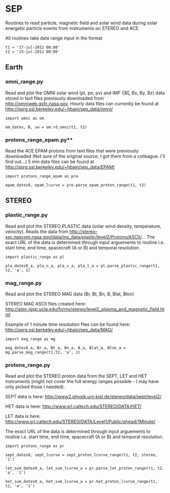# SEP
Routines to read particle, magnetic field and solar wind data during solar energetic particle events from instruments on STEREO and ACE.

All routines take date range input in the format

	t1 = '17-jul-2012 00:00'
	t2 = '23-jul-2012 00:00'

## Earth

### omni_range.py

Read and plot the OMNI solar wind (pt, pn, pv)  and IMF (|B|, Bx, By, Bz) data stored in text files previously downloaded from http://omniweb.gsfc.nasa.gov. 
Hourly data files can currently be found at http://sprg.ssl.berkeley.edu/~hbain/sep_data/omni/

	import omni as om

	om_dates, B, sw = om.rd_omni(t1, t2)

### protons_range_epam.py**

Read the ACE EPAM protons from text files that were previously downloaded (Not sure of the original source, I got them from a colleague. I'll find out...)
5 min data files can be found at http://sprg.ssl.berkeley.edu/~hbain/sep_data/EPAM/

	import protons_range_epam as pre

	epam_dates0, epam_lcurve = pre.parse_epam_proton_range(t1, t2)


## STEREO

### plastic_range.py

Read and plot the STEREO PLASTIC data (solar wind density, temperature, velocity). Reads the data from http://stereo-ssc.nascom.nasa.gov/data/ins_data/plastic/level2/Protons/ASCII/... The exact URL of the data is determined through input arguements to routine i.e. start time, end time, spacecraft (A or B) and temporal resolution. 

	import plastic_range as pl

	pla_dates0_a, pla_n_a, pla_v_a, pla_t_a = pl.parse_plastic_range(t1, t2, 'a', 1)


### mag_range.py
Read and plot the STEREO MAG data (Br, Bt, Bn, B, Blat, Blon)

STEREO MAG ASCII files created here: http://aten.igpp.ucla.edu/forms/stereo/level2_plasma_and_magnetic_field.html

Example of 1 minute time resolution files can be found here: http://sprg.ssl.berkeley.edu/~hbain/sep_data/MAG/

	import mag_range as mg

	mag_dates0_a, Br_a, Bt_a, Bn_a, B_a, Blat_a, Blon_a = mg.parse_mag_range(t1,t2, 'a', 1)



### protons_range.py

Read and plot the STEREO proton data from the SEPT, LET and HET instruments (might not cover the full energy ranges possible - I may have only picked those I needed). 

SEPT data is here: http://www2.physik.uni-kiel.de/stereo/data/sept/level2/

HET data is here: http://www.srl.caltech.edu/STEREO/DATA/HET/

LET data is here: http://www.srl.caltech.edu/STEREO/DATA/Level1/Public/ahead/1Minute/

The exact URL of the data is determined through input arguements to routine i.e. start time, end time, spacecraft (A or B) and temporal resolution. 


	import protons_range as pr

	sept_dates0, sept_lcurve = sept_proton_lcurve_range(t1, t2, stereo, '1')

	let_sum_dates0_a, let_sum_lcurve_a = pr.parse_let_proton_range(t1, t2, 'a', '1')

	het_sum_dates0_a, het_sum_lcurve_a = pr.het_proton_lcurve_range(t1, t2, 'a', '1')

